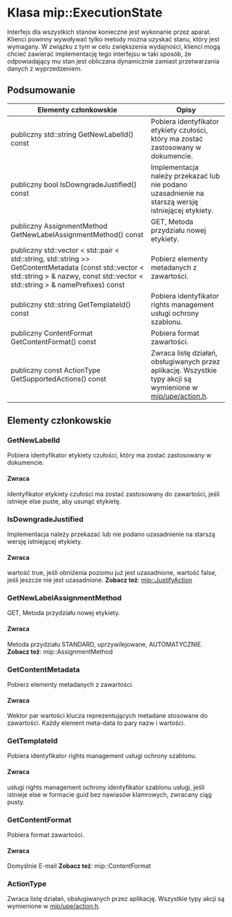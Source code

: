 # <a name="class-mipexecutionstate"></a>Klasa mip::ExecutionState 
Interfejs dla wszystkich stanów konieczne jest wykonanie przez aparat.
Klienci powinny wywoływać tylko metody można uzyskać stanu, który jest wymagany. W związku z tym w celu zwiększenia wydajności, klienci mogą chcieć zawierać implementację tego interfejsu w taki sposób, że odpowiadający mu stan jest obliczana dynamicznie zamiast przetwarzania danych z wyprzedzeniem.
  
## <a name="summary"></a>Podsumowanie
 Elementy członkowskie                        | Opisy                                
--------------------------------|---------------------------------------------
publiczny std::string GetNewLabelId() const  |  Pobiera identyfikator etykiety czułości, który ma zostać zastosowany w dokumencie.
publiczny bool IsDowngradeJustified() const  |  Implementacja należy przekazać lub nie podano uzasadnienie na starszą wersję istniejącej etykiety.
publiczny AssignmentMethod GetNewLabelAssignmentMethod() const  |  GET, Metoda przydziału nowej etykiety.
publiczny std::vector < std::pair < std::string, std::string >> GetContentMetadata (const std::vector < std::string > & nazwy, const std::vector < std::string > & namePrefixes) const  |  Pobierz elementy metadanych z zawartości.
publiczny std::string GetTemplateId() const  |  Pobiera identyfikator rights management usługi ochrony szablonu.
publiczny ContentFormat GetContentFormat() const  |  Pobiera format zawartości.
publiczny const ActionType GetSupportedActions() const  |  Zwraca listę działań, obsługiwanych przez aplikację. Wszystkie typy akcji są wymienione w [mip/upe/action.h](#action_8h).
  
## <a name="members"></a>Elementy członkowskie
  
### <a name="getnewlabelid"></a>GetNewLabelId
Pobiera identyfikator etykiety czułości, który ma zostać zastosowany w dokumencie.
  
#### <a name="returns"></a>Zwraca
Identyfikator etykiety czułości ma zostać zastosowany do zawartości, jeśli istnieje else puste, aby usunąć etykietę.
  
### <a name="isdowngradejustified"></a>IsDowngradeJustified
Implementacja należy przekazać lub nie podano uzasadnienie na starszą wersję istniejącej etykiety.
  
#### <a name="returns"></a>Zwraca
wartość true, jeśli obniżenia poziomu już jest uzasadnione, wartość false, jeśli jeszcze nie jest uzasadnione. 
**Zobacz też**: [mip::JustifyAction](#classmip_1_1_justify_action)
  
### <a name="getnewlabelassignmentmethod"></a>GetNewLabelAssignmentMethod
GET, Metoda przydziału nowej etykiety.
  
#### <a name="returns"></a>Zwraca
Metoda przydziału STANDARD, uprzywilejowane, AUTOMATYCZNIE. 
**Zobacz też**: mip::AssignmentMethod
  
### <a name="getcontentmetadata"></a>GetContentMetadata
Pobierz elementy metadanych z zawartości.
  
#### <a name="returns"></a>Zwraca
Wektor par wartości klucza reprezentujących metadane stosowane do zawartości. Każdy element meta-data to pary nazw i wartości.
  
### <a name="gettemplateid"></a>GetTemplateId
Pobiera identyfikator rights management usługi ochrony szablonu.
  
#### <a name="returns"></a>Zwraca
usługi rights management ochrony identyfikator szablonu usługi, jeśli istnieje else w formacie guid bez nawiasów klamrowych, zwracany ciąg pusty.
  
### <a name="getcontentformat"></a>GetContentFormat
Pobiera format zawartości.
  
#### <a name="returns"></a>Zwraca
Domyślnie E-mail **Zobacz też**: mip::ContentFormat
  
### <a name="actiontype"></a>ActionType
Zwraca listę działań, obsługiwanych przez aplikację. Wszystkie typy akcji są wymienione w [mip/upe/action.h](#action_8h).